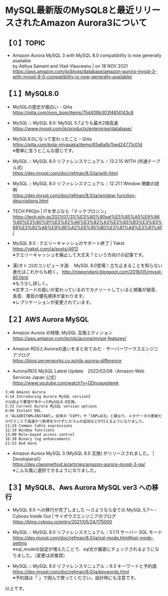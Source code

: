 # MySQL最新版のMySQL8と最近リリースされたAmazon Aurora3について

## 【０】TOPIC
* Amazon Aurora MySQL 3 with MySQL 8.0 compatibility is now generally available
<br>by Aditya Samant and Vlad Vlasceanu | on 18 NOV 2021
<br>https://aws.amazon.com/jp/blogs/database/amazon-aurora-mysql-3-with-mysql-8-0-compatibility-is-now-generally-available/

## 【１】MySQL8.0

* MySQLの歴史が面白い - Qiita
<br>https://qiita.com/nom_bom/items/75d409b303f4814143c8

* MySQL :: MySQL 8.0: MySQL 5.7よりも最大2倍高速
<br>https://www.mysql.com/jp/products/enterprise/database/

* MySQL8.0になって変わったこと - Qiita
<br>https://qiita.com/kota-miyasaka/items/65a6a1b7bed24771c01d
<br>※簡単に言うとこんな感じです。

* MySQL :: MySQL 8.0 リファレンスマニュアル :: 13.2.15 WITH (共通テーブル式)
<br>https://dev.mysql.com/doc/refman/8.0/ja/with.html

* MySQL :: MySQL 8.0 リファレンスマニュアル :: 12.21.1 Window 関数の説明
<br>https://dev.mysql.com/doc/refman/8.0/ja/window-function-descriptions.html

* TECH PROjin | ITを学ぶなら「テックプロジン」
<br>https://tech.pjin.jp/2021/07/31/%E3%80%90sql%E5%85%A5%E9%96%80%E3%80%91%E3%82%A6%E3%82%A3%E3%83%B3%E3%83%89%E3%82%A6%E9%96%A2%E6%95%B0%E3%81%A8%E3%81%AF/

* MySQL 8.0 : クエリーキャッシュのサポート終了 | Yakst
<br>https://yakst.com/ja/posts/4612
<br>※クエリーキャッシュを廃止して大丈夫？という方向けの記事です。

* 漢(オトコ)のコンピュータ道:　MySQL 8.0登場！立ち止まることを知らない進化はこれからも続く。
http://nippondanji.blogspot.com/2018/05/mysql-80.html
<br>※もう少し詳しく。
<br>※文字コードの扱いが変わっているのでカナソートしていると順番が拗音、長音、濁音の優先順序が変わります。
<br>※レプリケーションが変更されています。

## 【２】AWS Aurora MySQL

* Amazon Aurora の特徴: MySQL 互換エディション
<br>https://aws.amazon.com/jp/rds/aurora/mysql-features/

* Amazon RDSとAuroraの違いをまとめてみた - サーバーワークスエンジニアブログ
<br>https://blog.serverworks.co.jp/rds-aurora-difference

* Aurora/RDS MySQL Latest Update　2022/02/08（Amazon Web Services Japan 公式）
<br>https://www.youtube.com/watch?v=GDnugugdemk

```
3:40 Amazon Aurora
4:14 Introducing Aurora MySQL version3
※以前より要望が多かったMySQL8.0互換。
5:33 Current Aurora MySQL version options
8:08 Instant DDL
※「ALGORITHM=INSTANT」。従来の「COPY」や「INPLACE」と異なり、メタデータの更新だけ行うことで高速かつ負荷をかけずにカラムの追加などが行えるようになりました。
11:24 Common table expressions
12:19 Window functions
13:00 Role-based access control
16:30 Binary log enhancements
21:53 And more
```

* Amazon Aurora MySQL 3 (MySQL 8.0 互換) がリリースされました。 | DevelopersIO
<br>https://dev.classmethod.jp/articles/amazon-aurora-mysql-3-ga/
<br>※こんな風に選択できるようになりました。

## 【３】MySQL8、Aws Aurora MySQL ver3 への移行

* MySQL 8.0 への移行が完了しました ～さようなら全ての MySQL 5.7～ - Cybozu Inside Out | サイボウズエンジニアのブログ
<br>https://blog.cybozu.io/entry/2021/05/24/175000

* MySQL :: MySQL 8.0 リファレンスマニュアル :: 5.1.11 サーバー SQL モード
<br>https://dev.mysql.com/doc/refman/8.0/ja/sql-mode.html#sql-mode-setting
<br>※sql_modeの設定が増えたことで、sql文が厳密にチェックされるようになりました。（変更は非推奨）

* MySQL :: MySQL 8.0 リファレンスマニュアル :: 9.3 キーワードと予約語
<br>https://dev.mysql.com/doc/refman/8.0/ja/keywords.html
<br>※予約語は「`」で囲んで使ってください。設計時にも注意です。

以上です。
